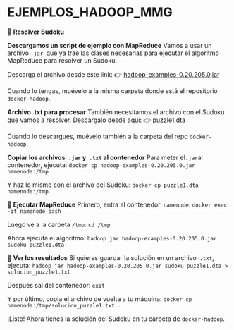 # EJEMPLOS_HADOOP_MMG
🧩 **Resolver Sudoku**

**Descargamos un script de ejemplo con MapReduce**
Vamos a usar un archivo `.jar `que ya trae las clases necesarias para ejecutar el algoritmo MapReduce para resolver un Sudoku.

Descarga el archivo desde este link:
👉 [hadoop-examples-0.20.205.0.jar](https://drive.google.com/file/d/1m6uSyzNCQV1617fmhQyW59sMQ2DYef2E/view?usp=sharing)

Cuando lo tengas, muévelo a la misma carpeta donde está el repositorio `docker-hadoop`.

**Archivo .txt para procesar**
También necesitamos el archivo con el Sudoku que vamos a resolver. Descárgalo desde aquí:
👉 [puzzle1.dta](https://2935835229-files.gitbook.io/~/files/v0/b/gitbook-x-prod.appspot.com/o/spaces%2FVMoUbnSkOwuxDBZq5HyK%2Fuploads%2FJAygXsvKPKvUwThTxh7f%2Fpuzzle1.dta?alt=media&token=8291160e-3730-4125-b34d-12517d084419)

Cuando lo descargues, muévelo también a la carpeta del repo `docker-hadoop`.

**Copiar los archivos` .jar` y` .txt` al contenedor**
Para meter el` .jar `al contenedor, ejecuta:
`docker cp hadoop-examples-0.20.205.0.jar namenode:/tmp`

Y haz lo mismo con el archivo del Sudoku:
`docker cp puzzle1.dta namenode:/tmp`

🧠 **Ejecutar MapReduce**
Primero, entra al contenedor` namenode`:
`docker exec -it namenode bash`

Luego ve a la carpeta `/tmp`:
`cd /tmp`

Ahora ejecuta el algoritmo:
`hadoop jar hadoop-examples-0.20.205.0.jar sudoku puzzle1.dta`

📄 **Ver los resultados**
Si quieres guardar la solución en un archivo` .txt`, ejecuta:
`hadoop jar hadoop-examples-0.20.205.0.jar sudoku puzzle1.dta > solucion_puzzle1.txt`

Después sal del contenedor:
`exit`

Y por último, copia el archivo de vuelta a tu máquina:
`docker cp namenode:/tmp/solucion_puzzle1.txt .`

¡Listo! Ahora tienes la solución del Sudoku en tu carpeta de `docker-hadoop`.

